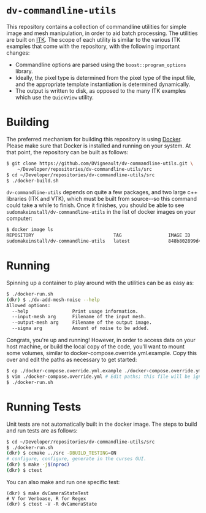 # `dv-commandline-utils`

This repository contains a collection of commandline utilities for simple image and mesh manipulation, in order to aid batch processing.  The utilities are built on [ITK](https://itk.org/Doxygen/html/index.html).  The scope of each utility is similar to the various ITK examples that come with the repository, with the following important changes:

- Commandline options are parsed using the `boost::program_options` library.
- Ideally, the pixel type is determined from the pixel type of the input file, and the appropriate template instantiation is determined dynamically.
- The output is written to disk, as opposed to the many ITK examples which use the `QuickView` utility.

# Building

The preferred mechanism for building this repository is using [Docker](https://www.docker.com/).  Please make sure that Docker is installed and running on your system.  At that point, the repository can be built as follows:

```bash
$ git clone https://github.com/DVigneault/dv-commandline-utils.git \
    ~/Developer/repositories/dv-commandline-utils/src
$ cd ~/Developer/repositories/dv-commandline-utils/src
$ ./docker-build.sh
```

`dv-commandline-utils` depends on quite a few packages, and two large c++ libraries (ITK and VTK), which must be built from source--so this command could take a while to finish.  Once it finishes, you should be able to see `sudomakeinstall/dv-commandline-utils` in the list of docker images on your computer:

```bash
$ docker image ls
REPOSITORY                             TAG                 IMAGE ID            CREATED             SIZE
sudomakeinstall/dv-commandline-utils   latest              848b802899d4        43 seconds ago      3.08GB
```

# Running

Spinning up a container to play around with the utilities can be as easy as:

```bash
$ ./docker-run.sh
(dkr) $ ./dv-add-mesh-noise --help
Allowed options:
  --help                Print usage information.
  --input-mesh arg      Filename of the input mesh.
  --output-mesh arg     Filename of the output image.
  --sigma arg           Amount of noise to be added.
```

Congrats, you're up and running!  However, in order to access data on your host machine, or build the local copy of the code, you'll want to mount some volumes, similar to docker-compose.override.yml.example.  Copy this over and edit the paths as necessary to get started:

```bash
$ cp ./docker-compose.override.yml.example ./docker-compose.override.yml
$ vim ./docker-compose.override.yml # Edit paths; this file will be ignored by git.
$ ./docker-run.sh
```

# Running Tests

Unit tests are not automatically built in the docker image.  The steps to build and run tests are as follows:

```bash
$ cd ~/Developer/repositories/dv-commandline-utils/src
$ ./docker-run.sh
(dkr) $ ccmake ../src -DBUILD_TESTING=ON
# configure, configure, generate in the curses GUI.
(dkr) $ make -j$(nproc)
(dkr) $ ctest
```

You can also make and run one specific test:

```
(dkr) $ make dvCameraStateTest
# V for Verboase, R for Regex
(dkr) $ ctest -V -R dvCameraState
```
